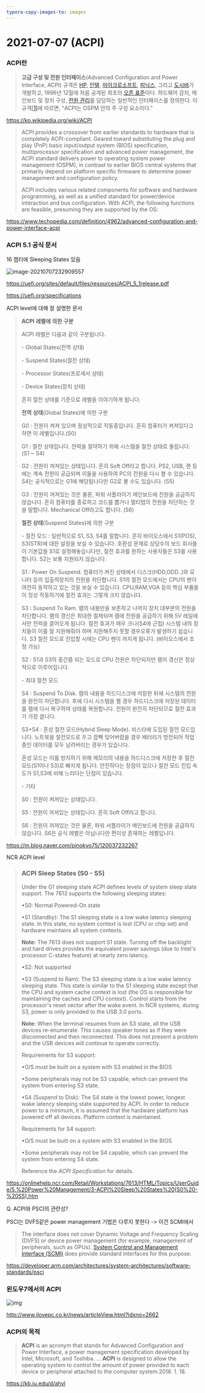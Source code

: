 ```yaml
---
typora-copy-images-to: images
---
```


# 2021-07-07 (ACPI)

### ACPI란

> **고급 구성 및 전원 인터페이스**(Advanced Configuration and Power Interface, ACPI) 규격은 [HP](https://ko.wikipedia.org/wiki/휴렛_팩커드), [인텔](https://ko.wikipedia.org/wiki/인텔), [마이크로소프트](https://ko.wikipedia.org/wiki/마이크로소프트), [피닉스](https://ko.wikipedia.org/w/index.php?title=피닉스_(기업)&action=edit&redlink=1), 그리고 [도시바](https://ko.wikipedia.org/wiki/도시바)가 개발하고, 1996년 12월에 처음 공개된 최초의 [오픈 표준](https://ko.wikipedia.org/wiki/오픈_표준)이다. 하드웨어 감지, 메인보드 및 장치 구성, [전원 관리](https://ko.wikipedia.org/w/index.php?title=전원_관리&action=edit&redlink=1)를 담당하는 일반적인 인터페이스를 정의한다. 이 규격[[1\]](http://www.acpi.info/spec.htm)에 따르면, "ACPI는 OSPM 안의 주 구성 요소이다."

https://ko.wikipedia.org/wiki/ACPI

> ACPI provides a crossover from earlier standards to hardware that is completely ACPI-compliant. Geared toward substituting the plug and play (PnP) basic input/output system (BIOS) specification, multiprocessor specification and advanced power management, the ACPI standard delivers power to operating system power management (OSPM), in contrast to earlier BIOS central systems that primarily depend on platform specific firmware to determine power management and configuration policy.
>
> ACPI includes various related components for software and hardware programming, as well as a unified standard for power/device interaction and bus configuration. With ACPI, the following functions are feasible, presuming they are supported by the OS:

https://www.techopedia.com/definition/4962/advanced-configuration-and-power-interface-acpi



### ACPI 5.1 공식 문서

16 챕터에 Sleeping States 있음

![image-20210707232909557](images/210707_ACPI_sleeping_level.png)

https://uefi.org/sites/default/files/resources/ACPI_5_1release.pdf

https://uefi.org/specifications

ACPI level에 대해 잘 설명한 문서

> **ACPI** **레벨에** **의한** **구분**
>
> ACPI 레벨은 다음과 같이 구분됩니다.
>
> \- Global States(전역 상태)
>
> \- Suspend States(절전 상태)
>
> \- Processor States(프로세서 상태)
>
> \- Device States(장치 상태)
>
> 흔히 절전 상태를 기준으로 레벨을 이야기하게 됩니다.
>
>  
>
> **전역** **상태**(Global States)에 의한 구분
>
> G0 : 전원이 켜져 있으며 정상적으로 작동중입니다. 흔히 컴퓨터가 켜져있다고 하면 이 레벨입니다.(S0)
>
> G1 : 절전 상태입니다. 전력을 절약하기 위해 시스템을 절전 상태로 돌립니다. (S1 ~ S4)
>
> G2 : 전원이 꺼져있는 상태입니다. 흔히 Soft Off라고 합니다. PS2, USB, 랜 등에는 계속 전원이 공급되며 이들을 사용하여 PC의 전원을 다시 켤 수 있습니다. S4는 공식적으로는 G1에 해당됩니다만 G2로 볼 수도 있습니다. (S5)
>
> G3 : 전원이 꺼져있는 것은 물론, 파워 서플라이가 메인보드에 전원을 공급하지 않습니다. 흔히 컴퓨터를 종료하고 코드를 뽑거나 멀티탭의 전원을 차단하는 것을 말합니다. Mechanical Off라고도 합니다. (S6)
>
>  
>
> **절전** **상태**(Suspend States)에 의한 구분
>
> \- 절전 모드 : 일반적으로 S1, S3, S4를 말합니다. 흔히 바이오스에서 S1(POS), S3(STR)에 대한 설정을 보실 수 있습니다. 호환성 문제로 상당수의 보드 회사들이 기본값을 S1로 설정해놓습니다만, 절전 효과를 원하는 사용자들은 S3를 사용합니다. S2는 보통 지원되지 않습니다.
>
> S1 : Power On Suspend. 컴퓨터가 켜진 상태에서 디스크(HDD,ODD..)와 모니터 등의 입출력장치의 전원을 차단합니다. S1의 절전 모드에서는 CPU의 팬이 여전히 동작하고 있는 것을 보실 수 있습니다. CPU,RAM,VGA 등의 핵심 부품들이 정상 작동하기에 절전 효과는 그렇게 크지 않습니다.
>
> S3 : Suspend To Ram. 램의 내용만을 보존하고 나머지 장치 대부분의 전원을 차단합니다. 램의 갱신은 최대한 절제되며 램에 전원을 공급하기 위해 5V 레일에서만 전력을 끌어오게 됩니다. 절전 효과가 매우 크나(S4에 근접) 시스템 내의 장치들이 이를 잘 지원해줘야 하며 지원해주지 못할 경우오류가 발생하기 쉽습니다. S3 절전 모드로 진입할 시에는 CPU 팬이 꺼지게 됩니다. (바이오스에서 조정 가능)
>
> S2 : S1과 S3의 중간쯤 되는 모드로 CPU 전원은 차단되지만 램의 갱신은 정상적으로 이루어집니다.
>
> \- 최대 절전 모드
>
> S4 : Suspend To Disk. 램의 내용을 하드디스크에 저장한 뒤에 시스템의 전원을 완전히 차단합니다. 후에 다시 시스템을 켤 경우 하드디스크에 저장된 데이터를 램에 다시 복구하여 상태를 복원합니다. 전원이 완전히 차단되므로 절전 효과가 가장 큽니다.
>
> S3+S4 : 혼성 절전 모드(Hybrid Sleep Mode). 비스타에 도입된 절전 모드입니다. 노트북을 절전모드로 두고 깜빡 잊어버렸을 경우 배터리가 방전되어 작업중인 데이터를 모두 날려버리는 경우가 있습니다.
>
> 혼성 모드는 이를 방지하기 위해 메모리의 내용을 하드디스크에 저장한 후 절전 모드(S1이나 S3)로 빠지게 됩니다. 안전하다는 장점이 있으나 절전 모드 진입 속도가 S1,S3에 비해 느리다는 단점이 있습니다.
>
> \- 기타
>
> S0 : 전원이 켜져있는 상태입니다.
>
> S5 : 전원이 꺼져있는 상태입니다. 흔히 Soft Off라고 합니다.
>
> S6 : 전원이 꺼져있는 것은 물론, 파워 서플라이가 메인보드에 전원을 공급하지 않습니다. S6은 공식 레벨은 아닙니다만 편이상 존재하는 레벨입니다.

https://m.blog.naver.com/pinokyo75/120037232267

NCR ACPI level

> ### ACPI Sleep States (S0 - S5)
>
> Under the G1 sleeping state ACPI defines levels of system sleep state support. The 7613 supports the following sleeping states:
>
> •S0: Normal Powered-On state
>
> •S1 (Standby): The S1 sleeping state is a low wake latency sleeping state. In this state, no system context is lost (CPU or chip set) and hardware maintains all system contexts.
>
> **Note:**  The 7613 does not support S1 state. Turning off the backlight and hard drives provides the equivalent power savings (due to Intel's processor C-states feature) at nearly zero latency.
>
> •S2: Not supported
>
> •S3 (Suspend to Ram): The S3 sleeping state is a low wake latency sleeping state. This state is similar to the S1 sleeping state except that the CPU and system cache context is lost (the OS is responsible for maintaining the caches and CPU context). Control starts from the processor's reset vector after the wake event. In NCR systems, during S3, power is only provided to the USB 3.0 ports.
>
> **Note:**  When the terminal resumes from an S3 state, all the USB devices re-enumerate. This causes speaker tones as if they were disconnected and then reconnected. This does not present a problem and the USB devices will continue to operate correctly.
>
> Requirements for S3 support:
>
> •O/S must be built on a system with S3 enabled in the BIOS
>
> •Some peripherals may not be S3 capable, which can prevent the system from entering S3 state.
>
> •S4 (Suspend to Disk): The S4 state is the lowest power, longest wake latency sleeping state supported by ACPI. In order to reduce power to a minimum, it is assumed that the hardware platform has powered off all devices. Platform context is maintained.
>
> Requirements for S4 support:
>
> •O/S must be built on a system with S3 enabled in the BIOS
>
> •Some peripherals may not be S4 capable, which can prevent the system from entering S4 state.
>
> Reference the *ACPI Specification* for details.

https://onlinehelp.ncr.com/Retail/Workstations/7613/HTML/Topics/UserGuide/5.%20Power%20Management/3-ACPI%20Sleep%20States%20(S0%20-%20S5).htm

Q. ACPI와 PSCI의 관련성?

PSCI는 DVFS같은 power management 기법은 다루지 못한다 -> 이건 SCMI에서

> The interface does not cover Dynamic Voltage and Frequency Scaling (DVFS) or device power management (for example, management of peripherals, such as GPUs). [System Control and Management Interface (SCMI)](https://developer.arm.com/architectures/system-architectures/software-standards/scmi) does provide standard interfaces for this purpose.

https://developer.arm.com/architectures/system-architectures/software-standards/psci



### 윈도우7에서의 ACPI

![img](images/210707_window7_ACPI.jpg)

http://www.ilovepc.co.kr/news/articleView.html?idxno=2662



### ACPI의 목적

> **ACPI** is an acronym that stands for Advanced Configuration and Power Interface, a power management specification developed by Intel, Microsoft, and Toshiba. ... **ACPI** is designed to allow the operating system to control the amount of power provided to each device or peripheral attached to the computer system.2018. 1. 18.

https://kb.iu.edu/d/ahvl

